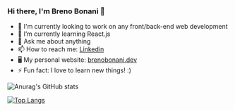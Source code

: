### Hi there, I'm Breno Bonani 👋

- 🔭 I'm currently looking to work on any front/back-end web development
- 🌱 I’m currently learning React.js
- 💬 Ask me about anything
- 📫 How to reach me: [Linkedin](https://www.linkedin.com/in/brenobonani/)
- 🖥 My personal website: [brenobonani.dev](brenobonani.dev)
- ⚡ Fun fact: I love to learn new things! :)


![Anurag's GitHub stats](https://github-readme-stats.vercel.app/api?username=BrenoBonani&show_icons=true&theme=radical)

[![Top Langs](https://github-readme-stats.vercel.app/api/top-langs/?username=BrenoBonani&layout=compact)](https://github.com//github-readme-stats)

